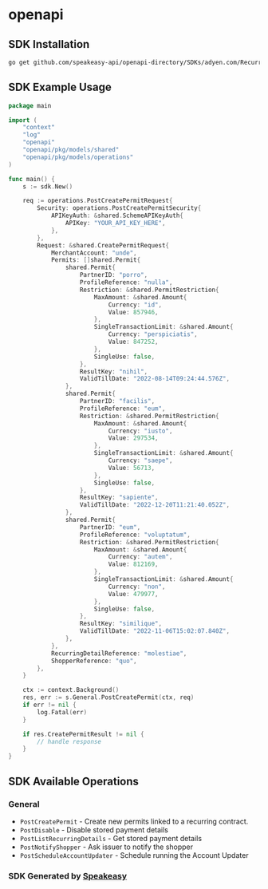 # openapi

<!-- Start SDK Installation -->
## SDK Installation

```bash
go get github.com/speakeasy-api/openapi-directory/SDKs/adyen.com/RecurringService/40/go
```
<!-- End SDK Installation -->

## SDK Example Usage
<!-- Start SDK Example Usage -->
```go
package main

import (
    "context"
    "log"
    "openapi"
    "openapi/pkg/models/shared"
    "openapi/pkg/models/operations"
)

func main() {
    s := sdk.New()

    req := operations.PostCreatePermitRequest{
        Security: operations.PostCreatePermitSecurity{
            APIKeyAuth: &shared.SchemeAPIKeyAuth{
                APIKey: "YOUR_API_KEY_HERE",
            },
        },
        Request: &shared.CreatePermitRequest{
            MerchantAccount: "unde",
            Permits: []shared.Permit{
                shared.Permit{
                    PartnerID: "porro",
                    ProfileReference: "nulla",
                    Restriction: &shared.PermitRestriction{
                        MaxAmount: &shared.Amount{
                            Currency: "id",
                            Value: 857946,
                        },
                        SingleTransactionLimit: &shared.Amount{
                            Currency: "perspiciatis",
                            Value: 847252,
                        },
                        SingleUse: false,
                    },
                    ResultKey: "nihil",
                    ValidTillDate: "2022-08-14T09:24:44.576Z",
                },
                shared.Permit{
                    PartnerID: "facilis",
                    ProfileReference: "eum",
                    Restriction: &shared.PermitRestriction{
                        MaxAmount: &shared.Amount{
                            Currency: "iusto",
                            Value: 297534,
                        },
                        SingleTransactionLimit: &shared.Amount{
                            Currency: "saepe",
                            Value: 56713,
                        },
                        SingleUse: false,
                    },
                    ResultKey: "sapiente",
                    ValidTillDate: "2022-12-20T11:21:40.052Z",
                },
                shared.Permit{
                    PartnerID: "eum",
                    ProfileReference: "voluptatum",
                    Restriction: &shared.PermitRestriction{
                        MaxAmount: &shared.Amount{
                            Currency: "autem",
                            Value: 812169,
                        },
                        SingleTransactionLimit: &shared.Amount{
                            Currency: "non",
                            Value: 479977,
                        },
                        SingleUse: false,
                    },
                    ResultKey: "similique",
                    ValidTillDate: "2022-11-06T15:02:07.840Z",
                },
            },
            RecurringDetailReference: "molestiae",
            ShopperReference: "quo",
        },
    }

    ctx := context.Background()
    res, err := s.General.PostCreatePermit(ctx, req)
    if err != nil {
        log.Fatal(err)
    }

    if res.CreatePermitResult != nil {
        // handle response
    }
}
```
<!-- End SDK Example Usage -->

<!-- Start SDK Available Operations -->
## SDK Available Operations


### General

* `PostCreatePermit` - Create new permits linked to a recurring contract.
* `PostDisable` - Disable stored payment details
* `PostListRecurringDetails` - Get stored payment details
* `PostNotifyShopper` - Ask issuer to notify the shopper
* `PostScheduleAccountUpdater` - Schedule running the Account Updater
<!-- End SDK Available Operations -->

### SDK Generated by [Speakeasy](https://docs.speakeasyapi.dev/docs/using-speakeasy/client-sdks)
